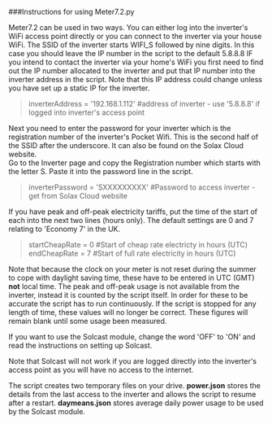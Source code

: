###Instructions for using Meter7.2.py

Meter7.2 can be used in two ways. You can either log into the inverter's WiFi access point directly or you can connect to the inverter via your house WiFi.
The SSID of the inverter starts WIFI_S followed by nine digits.
In this case you should leave the IP number in the script to the default 5.8.8.8
IF you intend to contact the inverter via your home's WiFi you first need to find out the IP number allocated to the inverter and put that IP number into the inverter address in the script.
Note that this IP address could change unless you have set up a static IP for the inverter.

> inverterAddress = '192.168.1.112'  #address of inverter - use '5.8.8.8' if logged into inverter's access point 

Next you need to enter the password for your inverter which is the registration number of the inverter's Pocket Wifi. This is the second half of the SSID after the underscore.
It can also be found on the Solax Cloud website.  
Go to the Inverter page and copy the Registration number which starts with the letter S. Paste it into the password line in the script. 

>inverterPassword = 'SXXXXXXXXX'  #Password to access inverter - get from Solax Cloud website 

If you have peak and off-peak electricity tariffs, put the time of the start of each into the next two lines (hours only). The default settings are 0 and 7 relating to 'Economy 7' in the UK.

>startCheapRate = 0  #Start of cheap rate electricty in hours (UTC)
>endCheapRate = 7  #Start of full rate electricity in hours (UTC)

Note that because the clock on your meter is not reset during the summer to cope with daylight saving time, these have to be entered in UTC (GMT) **not** local time. 
The peak and off-peak usage is not available from the inverter, instead it is counted by the script itself. In order for these to be accurate the script has to run continuously. If the script is stopped for any length of time, these values will no longer be correct.
These figures will remain blank until some usage been measured.

If you want to use the Solcast module, change the word 'OFF' to 'ON' and read the instructions on setting up Solcast.   

Note that Solcast will not work if you are logged directly into the inverter's access point as you will have no access to the internet.

The script creates two temporary files on your drive. **power.json** stores the details from the last access to the inverter and allows the script to resume after a restart.
**daymeans.json** stores average daily power usage to be used by the Solcast module.
